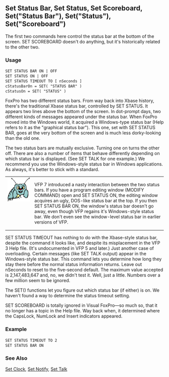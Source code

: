 ## Set Status Bar, Set Status, Set Scoreboard,  Set("Status Bar"), Set("Status"), Set("Scoreboard")

The first two commands here control the status bar at the bottom of the screen. SET SCOREBOARD doesn't do anything, but it's historically related to the other two.

### Usage

```foxpro
SET STATUS BAR ON | OFF
SET STATUS ON | OFF
SET STATUS TIMEOUT TO [ nSeconds ]
cStatusBarOn = SET( "STATUS BAR" )
cStatusOn = SET( "STATUS" )
```

FoxPro has two different status bars. From way back into Xbase history, there's the traditional Xbase status bar, controlled by SET STATUS. It appears two lines above the bottom of the screen. In dot-prompt days, two different kinds of messages appeared under the status bar. When FoxPro moved into the Windows world, it acquired a Windows-type status bar (Help refers to it as the "graphical status bar"). This one, set with SET STATUS BAR, goes at the very bottom of the screen and is much less dorky-looking than the old one. 

The two status bars are mutually exclusive. Turning one on turns the other off. There are also a number of items that behave differently depending on which status bar is displayed. (See SET TALK for one example.) We recommend you use the Windows-style status bar in Windows applications. As always, it's better to stick with a standard.

<table>
<tr>
  <td width="17%" valign="top">
<img width="95" height="77" src="bug.gif">
  </td>
  <td width="83%">
  <p>VFP 7 introduced a nasty interaction between the two status bars. If you have a program editing window (MODIFY COMMAND) open and SET STATUS ON, the editing window acquires an ugly, DOS-like status bar at the top. If you then SET STATUS BAR ON, the window's status bar doesn't go away, even though VFP regains it's Windows-style status bar. We don't even see the window-level status bar in earlier versions of VFP.</p>
  </td>
 </tr>
</table>

SET STATUS TIMEOUT has nothing to do with the Xbase-style status bar, despite the command it looks like, and despite its misplacement in the VFP 3 Help file. (It's undocumented in VFP 5 and later.) Just another case of overloading. Certain messages (like SET TALK output) appear in the Windows-style status bar. This command lets you determine how long they stay there before the normal status information returns. Leave out nSeconds to reset to the five-second default. The maximum value accepted is 2,147,483,647 and, no, we didn't test it. Well, just a little. Numbers over a few million seem to be ignored.

The SET() functions let you figure out which status bar (if either) is on. We haven't found a way to determine the status timeout setting.

SET SCOREBOARD is totally ignored in Visual FoxPro&mdash;so much so, that it no longer has a topic in the Help file. Way back when, it determined where the CapsLock, NumLock and Insert indicators appeared. 

### Example

```foxpro
SET STATUS TIMEOUT TO 2
SET STATUS BAR ON
```
### See Also

[Set Clock](s4g130.md), [Set Notify](s4g139.md), [Set Talk](s4g140.md)